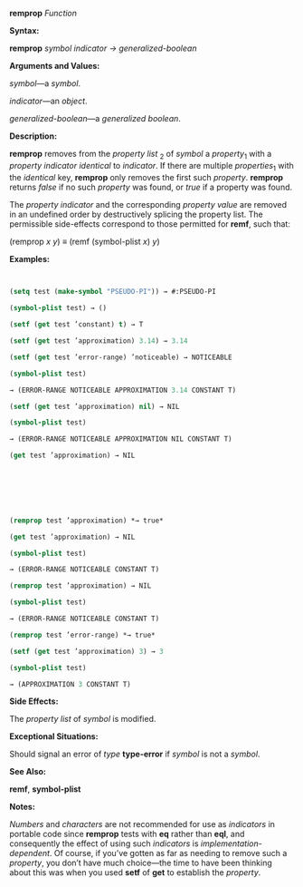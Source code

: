 **remprop** *Function* 



**Syntax:** 



**remprop** *symbol indicator → generalized-boolean* 



**Arguments and Values:** 



*symbol*—a *symbol*. 



*indicator*—an *object*. 



*generalized-boolean*—a *generalized boolean*. 



**Description:** 



**remprop** removes from the *property list* <sub>2</sub> of *symbol* a *property*<sub>1</sub> with a *property indicator identical* to *indicator*. If there are multiple *properties*<sub>1</sub> with the *identical* key, **remprop** only removes the first such *property*. **remprop** returns *false* if no such *property* was found, or *true* if a property was found. 



The *property indicator* and the corresponding *property value* are removed in an undefined order by destructively splicing the property list. The permissible side-effects correspond to those permitted for **remf**, such that: 



(remprop *x y*) *≡* (remf (symbol-plist *x*) *y*) 



**Examples:**
```lisp
 

(setq test (make-symbol "PSEUDO-PI")) → #:PSEUDO-PI 

(symbol-plist test) → () 

(setf (get test ’constant) t) → T 

(setf (get test ’approximation) 3.14) → 3.14 

(setf (get test ’error-range) ’noticeable) → NOTICEABLE 

(symbol-plist test) 

→ (ERROR-RANGE NOTICEABLE APPROXIMATION 3.14 CONSTANT T) 

(setf (get test ’approximation) nil) → NIL 

(symbol-plist test) 

→ (ERROR-RANGE NOTICEABLE APPROXIMATION NIL CONSTANT T) 

(get test ’approximation) → NIL 



 

 

(remprop test ’approximation) *→ true* 

(get test ’approximation) → NIL 

(symbol-plist test) 

→ (ERROR-RANGE NOTICEABLE CONSTANT T) 

(remprop test ’approximation) → NIL 

(symbol-plist test) 

→ (ERROR-RANGE NOTICEABLE CONSTANT T) 

(remprop test ’error-range) *→ true* 

(setf (get test ’approximation) 3) → 3 

(symbol-plist test) 

→ (APPROXIMATION 3 CONSTANT T) 


```
**Side Effects:** 



The *property list* of *symbol* is modified. 



**Exceptional Situations:** 



Should signal an error of *type* **type-error** if *symbol* is not a *symbol*. 



**See Also:** 



**remf**, **symbol-plist** 



**Notes:** 



*Numbers* and *characters* are not recommended for use as *indicators* in portable code since **remprop** tests with **eq** rather than **eql**, and consequently the effect of using such *indicators* is *implementation-dependent*. Of course, if you’ve gotten as far as needing to remove such a *property*, you don’t have much choice—the time to have been thinking about this was when you used **setf** of **get** to establish the *property*. 



